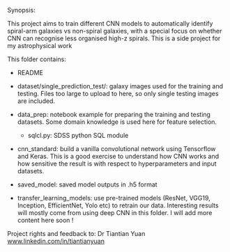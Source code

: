 Synopsis:

This project aims to train different CNN  models to automatically
identify spiral-arm galaxies vs non-spiral galaxies, with a special
focus on whether CNN can recognise less organised high-z spirals.
This is a side project for my astrophysical work <br/>


This folder contains:<br/>

* README<br/>
* dataset/single\_prediction\_test/: galaxy images used for the training and testing. Files too
  large to upload to here, so only single testing images are
  included. <br/>
  
* data_prep: notebook example for preparing the training and testing
datasets. Some domain knowledge is used here for feature selection.<br/>
     * sqlcl.py: SDSS python SQL module <br/>
 

* cnn_standard:  build a vanilla convolutional network using
  Tensorflow and Keras. This is a good exercise to understand how CNN
  works and how sensitive the result is with respect to
  hyperparameters and input datasets. <br/>

* saved\_model: saved model outputs in .h5 format <br/>

* transfer\_learning\_models: use pre-trained models (ResNet, VGG19,
Inception, EfficientNet, Yolo etc) to retrain our
data. Interesting results will mostly come from using deep CNN in this folder. 
I will add more content here soon ! <br/>
  
  

Project rights and feedback to: Dr Tiantian Yuan<br/>
www.linkedin.com/in/tiantianyuan                                                                     
